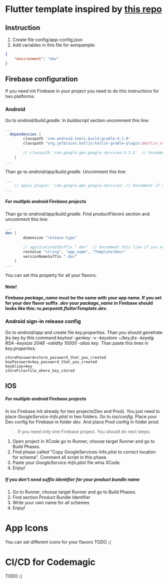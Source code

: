 # Flutter template inspired by [this repo](https://github.com/AndrewPiterov/flutter_starter_app)


## Instruction
1) Create file config/app-config.json
2) Add variables in this file for exmpample: 
```json
{
    "environment": "dev"
}
```

## Firebase configuration
 If you need init Firebase in your project you need to do this instructions for two platforms:
### Android
Go to *android/build.gradle*. In *buildscript* section uncomment this line:
```gradle
...
  dependencies {
        classpath 'com.android.tools.build:gradle:4.1.0'
        classpath "org.jetbrains.kotlin:kotlin-gradle-plugin:$kotlin_version"
       
        // classpath 'com.google.gms:google-services:4.3.3'  // Uncomment if u need firebase
    }
...
```
Than go to *android/app/build.gradle*. Uncomment this line:
```gradle
...
    // apply plugin: 'com.google.gms.google-services' // Uncomment if u need firebase
...
```

##### For multiple android Firebase projects
Than go to *android/app/build.gradle*. Find *productFlavors* section and uncomment this line:
```gradle
...
dev {
        dimension "release-type"
          
        // applicationIdSuffix ".dev"  // Uncomment this line if you need different suffixes
        resValue "string", "app_name", "Template(Dev)"
        versionNameSuffix ".dev"
    }
...
```
You can set this property for all your flavors.

#### Note!
**Firebase *package_name* must be the same with your app name. If you set for your dev flavor suffix *.dev* your *package_name* in Firebase should looks like this: *ru.perpointt.flutterTemplate.dev*.**

### Android sign-in release config
Go to *android/app* and create file *key.properties*. Than you should genetrate jks key by this command *keytool -genkey -v -keystore ~/key.jks -keyalg RSA -keysize 2048 -validity 10000 -alias key*. Than paste this lines in *key.properties*:
```properties
storePassword=store_password_that_you_created
keyPassword=key_password_that_you_created
keyAlias=key
storeFile=file_where_key_stored
```

## IOS
##### For multiple android Firebase projects
In ios Firebase init already for two projects(Dev and Prod). You just need to place *GoogleService-Info.plist* in two folders. 
Go to *ios/config*. Place your Dev config for Firebase in folder *dev*. And place Prod config in folder *prod*.

> If you need only one Firebase project. You should do next steps:
1) Open project in XCode go to Runner, choose target Runner and go to Build Phases.
2) Find phase called "Copy GoogleServices-Info.plist to correct location for schema". Comment all script in this phase.
3) Paste your  *GoogleService-Info.plist* file whia XCode.
4) Enjoy!

##### If you don't need suffix identifier for your product bundle name
1) Go to Runner, choose target Runner and go to Build Phases.
2) Find section Product Bundle Identifier
3) Write your own name for all schemes
4) Enjoy!

# App Icons
You can set different icons for your flavors
TODO ;(

# CI/CD for Codemagic
TODO ;(
